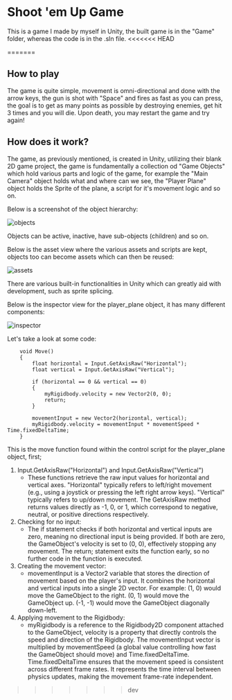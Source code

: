 # Shoot 'em Up Game
This is a game I made by myself in Unity, the built game is in the "Game" folder, whereas the code is in the .sln file.
<<<<<<< HEAD

=======
## How to play
The game is quite simple, movement is omni-directional and done with the arrow keys, the gun is shot with "Space" and fires as fast as you can press, the goal is to get as many points as possible by destroying enemies, get hit 3 times and you will die. Upon death, you may restart the game and try again!
## How does it work?
The game, as previously mentioned, is created in Unity, utilizing their blank 2D game project, the game is fundamentally a collection od "Game Objects" which hold various parts and logic of the game, for example the "Main Camera" object holds what and where can we see, the "Player Plane" object holds the Sprite of the plane, a script for it's movement logic and so on.

Below is a screenshot of the object hierarchy:

![objects](https://github.com/user-attachments/assets/fb6a4159-1e6b-4fdd-a1a9-cd65b874f076)

Objects can be active, inactive, have sub-objects (children) and so on.

Below is the asset view where the various assets and scripts are kept, objects too can become assets which can then be reused:

![assets](https://github.com/user-attachments/assets/b079e20c-8bf8-41b5-b678-e4e04bcddef2)

There are various built-in functionalities in Unity which can greatly aid with development, such as sprite splicing.

Below is the inspector view for the player_plane object, it has many different components:

![inspector](https://github.com/user-attachments/assets/8b29d0f9-14b0-4878-bdcc-2a4df2c6167b)

Let's take a look at some code:

```
    void Move()
    {
        float horizontal = Input.GetAxisRaw("Horizontal");
        float vertical = Input.GetAxisRaw("Vertical");

        if (horizontal == 0 && vertical == 0)
        {
            myRigidbody.velocity = new Vector2(0, 0);
            return;
        }

        movementInput = new Vector2(horizontal, vertical);
        myRigidbody.velocity = movementInput * movementSpeed * Time.fixedDeltaTime;
    }
```
This is the move function found within the control script for the player_plane object, first;
1. Input.GetAxisRaw("Horizontal") and Input.GetAxisRaw("Vertical")
   - These functions retrieve the raw input values for horizontal and vertical axes. "Horizontal" typically refers to left/right movement (e.g., using a joystick or pressing the left right arrow keys). "Vertical" typically refers to up/down movement. The GetAxisRaw method returns values directly as -1, 0, or 1, which correspond to negative, neutral, or positive directions respectively.
2. Checking for no input:
   - The if statement checks if both horizontal and vertical inputs are zero, meaning no directional input is being provided. If both are zero, the GameObject's velocity is set to (0, 0), effectively stopping any movement. The return; statement exits the function early, so no further code in the function is executed.
3. Creating the movement vector:
   - movementInput is a Vector2 variable that stores the direction of movement based on the player's input. It combines the horizontal and vertical inputs into a single 2D vector. For example: (1, 0) would move the GameObject to the right. (0, 1) would move the GameObject up. (-1, -1) would move the GameObject diagonally down-left.
4. Applying movement to the Rigidbody:
   - myRigidbody is a reference to the Rigidbody2D component attached to the GameObject, velocity is a property that directly controls the speed and direction of the Rigidbody. The movementInput vector is multiplied by movementSpeed (a global value controlling how fast the GameObject should move) and Time.fixedDeltaTime. Time.fixedDeltaTime ensures that the movement speed is consistent across different frame rates. It represents the time interval between physics updates, making the movement frame-rate independent.
>>>>>>> dev
